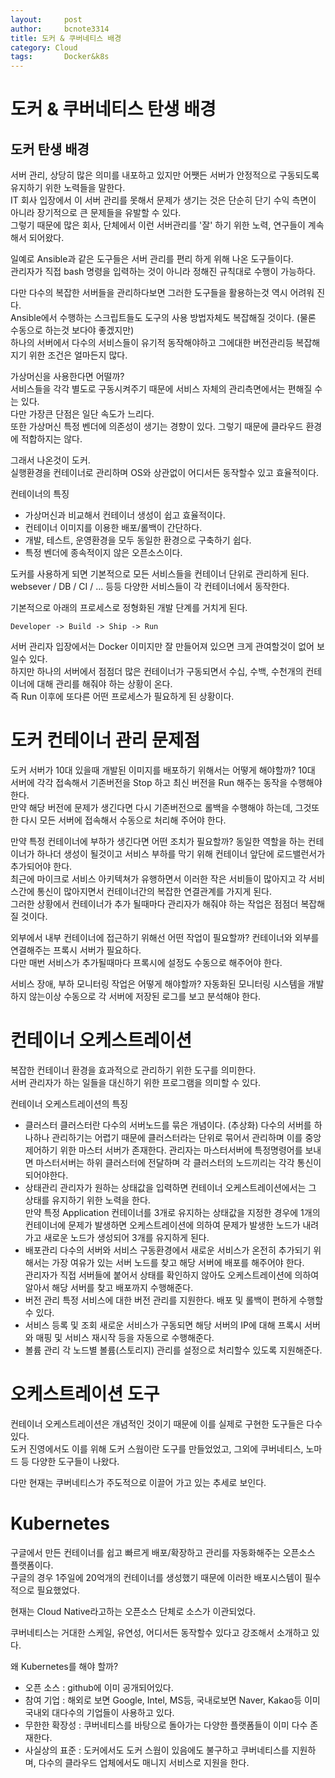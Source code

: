 ```yaml
---
layout:     post
author:     bcnote3314
title: 도커 & 쿠버네티스 배경
category: Cloud
tags: 		Docker&k8s
---
```


# 도커 & 쿠버네티스 탄생 배경

## 도커 탄생 배경

서버 관리, 상당히 많은 의미를 내포하고 있지만 어쨋든 서버가 안정적으로 구동되도록 유지하기 위한 노력들을 말한다.  
IT 회사 입장에서 이 서버 관리를 못해서 문제가 생기는 것은 단순히 단기 수익 측면이 아니라 장기적으로 큰 문제들을 유발할 수 있다.  
그렇기 때문에 많은 회사, 단체에서 이런 서버관리를 '잘' 하기 위한 노력, 연구들이 계속해서 되어왔다.  

일예로 Ansible과 같은 도구들은 서버 관리를 편리 하게 위해 나온 도구들이다.  
관리자가 직접 bash 명령을 입력하는 것이 아니라 정해진 규칙대로 수행이 가능하다.  

다만 다수의 복잡한 서버들을 관리하다보면 그러한 도구들을 활용하는것 역시 어려워 진다.  
Ansible에서 수행하는 스크립트들도 도구의 사용 방법자체도 복잡해질 것이다.  (물론 수동으로 하는것 보다야 좋겠지만)  
하나의 서버에서 다수의 서비스들이 유기적 동작해야하고 그에대한 버전관리등 복잡해지기 위한 조건은 얼마든지 많다.  

가상머신을 사용한다면 어떨까?  
서비스들을 각각 별도로 구동시켜주기 때문에 서비스 자체의 관리측면에서는 편해질 수는 있다.  
다만 가장큰 단점은 일단 속도가 느리다.  
또한 가상머신 특정 벤더에 의존성이 생기는 경향이 있다.  그렇기 때문에 클라우드 환경에 적합하지는 않다.

그래서 나온것이 도커.  
실행환경을 컨테이너로 관리하며 OS와 상관없이 어디서든 동작할수 있고 효율적이다.  

컨테이너의 특징
* 가상머신과 비교해서 컨테이너 생성이 쉽고 효율적이다.
* 컨테이너 이미지를 이용한 배포/롤백이 간단하다.
* 개발, 테스트, 운영환경을 모두 동일한 환경으로 구축하기 쉽다.
* 특정 벤더에 종속적이지 않은 오픈소스이다.  

도커를 사용하게 되면 기본적으로 모든 서비스들을 컨테이너 단위로 관리하게 된다.  
websever / DB / CI / ... 등등 다양한 서비스들이 각 컨테이너에서 동작한다.  

기본적으로 아래의 프로세스로 정형화된 개발 단계를 거치게 된다.
```
Developer -> Build -> Ship -> Run 
```

서버 관리자 입장에서는 Docker 이미지만 잘 만들어져 있으면 크게 관여할것이 없어 보일수 있다.  
하지만 하나의 서버에서 점점더 많은 컨테이너가 구동되면서 수십, 수백, 수천개의 컨테이너에 대해 관리를 해줘야 하는 상황이 온다.  
즉 Run 이후에 또다른 어떤 프로세스가 필요하게 된 상황이다.  

# 도커 컨테이너 관리 문제점

도커 서버가 10대 있을때 개발된 이미지를 배포하기 위해서는 어떻게 해야할까?
10대 서버에 각각 접속해서 기존버전을 Stop 하고 최신 버전을 Run 해주는 동작을 수행해야 한다.  
만약 해당 버전에 문제가 생긴다면 다시 기존버전으로 롤백을 수행해야 하는데, 그것또한 다시 모든 서버에 접속해서 수동으로 처리해 주어야 한다.  

만약 특정 컨테이너에 부하가 생긴다면 어떤 조치가 필요할까?
동일한 역할을 하는 컨테이너가 하나더 생성이 될것이고 서비스 부하를 막기 위해 컨테이너 앞단에 로드밸런서가 추가되어야 한다.  
최근에 마이크로 서비스 아키텍쳐가 유행하면서 이러한 작은 서비들이 많아지고 각 서비스간에 통신이 많아지면서 컨테이너간의 복잡한 연결관계를 가지게 된다.  
그러한 상황에서 컨테이너가 추가 될때마다 관리자가 해줘야 하는 작업은 점점더 복잡해질 것이다.  

외부에서 내부 컨테이너에 접근하기 위해선 어떤 작업이 필요할까?
컨테이너와 외부를 연결해주는 프록시 서버가 필요하다.  
다만 매번 서비스가 추가될때마다 프록시에 설정도 수동으로 해주어야 한다.  

서비스 장애, 부하 모니터링 작업은 어떻게 해야할까?
자동화된 모니터링 시스템을 개발하지 않는이상 수동으로 각 서버에 저장된 로그를 보고 분석해야 한다.  

# 컨테이너 오케스트레이션

복잡한 컨테이너 환경을 효과적으로 관리하기 위한 도구를 의미한다.  
서버 관리자가 하는 일들을 대신하기 위한 프로그램을 의미할 수 있다.  

컨테이너 오케스트레이션의 특징

* 클러스터 
클러스터란 다수의 서버노드를 묶은 개념이다.  (추상화)
다수의 서버를 하나하나 관리하기는 어렵기 때문에 클러스터라는 단위로 묶어서 관리하며 이를 중앙 제어하기 위한 마스터 서버가 존재한다.
관리자는 마스터서버에 특정명령어를 보내면 마스터서버는 하위 클러스터에 전달하며 각 클러스터의 노드끼리는 각각 통신이 되어야한다.  
* 상태관리
관리자가 원하는 상태값을 입력하면 컨테이너 오케스트레이션에서는 그 상태를 유지하기 위한 노력을 한다.  
만약 특정 Application 컨테이너를 3개로 유지하는 상태값을 지정한 경우에 1개의 컨테이너에 문제가 발생하면 오케스트레이션에 의하여 문제가 발생한 노드가 내려가고 새로운 노드가 생성되어 3개를 유지하게 된다.  
* 배포관리
다수의 서버와 서비스 구동환경에서 새로운 서비스가 온전히 추가되기 위해서는 가장 여유가 있는 서버 노드를 찾고 해당 서버에 배포를 해주어야 한다.  
관리자가 직접 서버들에 붙어서 상태를 확인하지 않아도 오케스트레이션에 의하여 알아서 해당 서버를 찾고 배포까지 수행해준다.  
* 버전 관리
특정 서비스에 대한 버전 관리를 지원한다.  배포 및 롤백이 편하게 수행할 수 있다.  
* 서비스 등록 및 조회
새로운 서비스가 구동되면 해당 서버의 IP에 대해 프록시 서버와 매핑 및 서비스 재시작 등을 자동으로 수행해준다.  
* 볼륨 관리
각 노드별 볼륨(스토리지) 관리를 설정으로 처리할수 있도록 지원해준다.

# 오케스트레이션 도구

컨테이너 오케스트레이션은 개념적인 것이기 때문에 이를 실제로 구현한 도구들은 다수 있다.  
도커 진영에서도 이를 위해 도커 스웜이란 도구를 만들었었고, 그외에 쿠버네티스, 노마드 등 다양한 도구들이 나왔다.  

다만 현재는 쿠버네티스가 주도적으로 이끌어 가고 있는 추세로 보인다.

# Kubernetes

구글에서 만든 컨테이너를 쉽고 빠르게 배포/확장하고 관리를 자동화해주는 오픈소스 플랫폼이다.  
구글의 경우 1주일에 20억개의 컨테이너를 생성했기 때문에 이러한 배포시스템이 필수적으로 필요했었다.  

현재는 Cloud Native라고하는 오픈소스 단체로 소스가 이관되었다.  

쿠버네티스는 거대한 스케일, 유연성, 어디서든 동작할수 있다고 강조해서 소개하고 있다.  

왜 Kubernetes를 해야 할까?

* 오픈 소스 : github에 이미 공개되어있다.  
* 참여 기업 : 해외로 보면 Google, Intel, MS등, 국내로보면 Naver, Kakao등 이미 국내외 대다수의 기업들이 사용하고 있다.  
* 무한한 확장성 : 쿠버네티스를 바탕으로 돌아가는 다양한 플랫폼들이 이미 다수 존재한다.  
* 사실상의 표준 : 도커에서도 도커 스웜이 있음에도 불구하고 쿠버네티스를 지원하며, 다수의 클라우드 업체에서도 매니지 서비스로 지원을 한다.  


